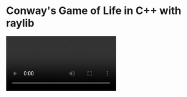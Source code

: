 # Conway's Game of Life in C++ with raylib

<video src="https://github.com/MorrisonWill/game-of-life-cpp/showcase.mp4"/>
